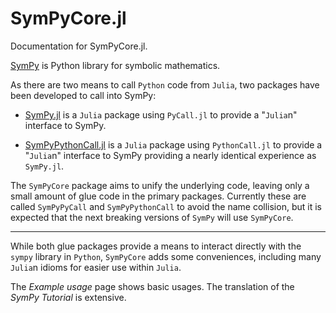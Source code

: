 # SymPyCore.jl

Documentation for SymPyCore.jl.



[SymPy](https://www.sympy.org/) is Python library for symbolic mathematics.

As there are two means to call `Python` code from `Julia`, two packages have been developed to call into SymPy:

* [SymPy.jl](https://github.com/JuliaPy/SymPy.jl) is a `Julia` package using `PyCall.jl` to provide a "`Julia`n" interface to SymPy.

* [SymPyPythonCall.jl](https://github.com/jverzani/SymPyPythonCall.jl) is a `Julia` package using `PythonCall.jl` to provide a "`Julia`n" interface to SymPy providing a nearly identical experience as `SymPy.jl`.

The `SymPyCore` package aims to unify the underlying code, leaving only a small amount of glue code in the primary packages. Currently these are called `SymPyPyCall` and `SymPyPythonCall` to avoid the name collision, but it is expected that the next breaking versions of `SymPy`  will use `SymPyCore`.

----

While both glue packages provide a means to interact directly with the `sympy` library in `Python`, `SymPyCore` adds some conveniences, including many `Julia`n idioms for easier use within `Julia`.

The *Example usage* page shows basic usages. The translation of the *SymPy Tutorial* is extensive.
